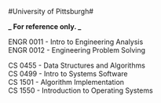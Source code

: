 #University of Pittsburgh#

**_ For reference only. _** <br />

ENGR 0011 - Intro to Engineering Analysis <br />
ENGR 0012 - Engineering Problem Solving <br />

CS 0455 - Data Structures and Algorithms <br />
CS 0499 - Intro to Systems Software <br />
CS 1501 - Algorithm Implementation <br />
CS 1550 - Introduction to Operating Systems <br />
